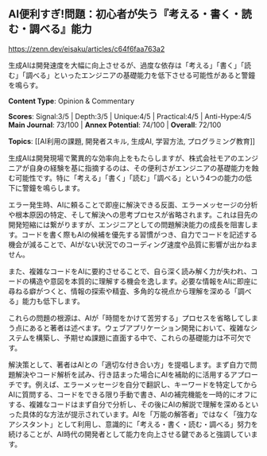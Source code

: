 ## AI便利すぎ!問題：初心者が失う『考える・書く・読む・調べる』能力

https://zenn.dev/eisaku/articles/c64f6faa763a2

生成AIは開発速度を大幅に向上させるが、過度な依存は「考える」「書く」「読む」「調べる」といったエンジニアの基礎能力を低下させる可能性があると警鐘を鳴らす。

**Content Type**: Opinion & Commentary

**Scores**: Signal:3/5 | Depth:3/5 | Unique:4/5 | Practical:4/5 | Anti-Hype:4/5
**Main Journal**: 73/100 | **Annex Potential**: 74/100 | **Overall**: 72/100

**Topics**: [[AI利用の課題, 開発者スキル, 生成AI, 学習方法, プログラミング教育]]

生成AIは開発現場で驚異的な効率向上をもたらしますが、株式会社モアのエンジニアが自身の経験を基に指摘するのは、その便利さがエンジニアの基礎能力を蝕む可能性です。特に「考える」「書く」「読む」「調べる」という4つの能力の低下に警鐘を鳴らします。

エラー発生時、AIに頼ることで即座に解決できる反面、エラーメッセージの分析や根本原因の特定、そして解決への思考プロセスが省略されます。これは目先の開発短縮には繋がりますが、エンジニアとしての問題解決能力の成長を阻害します。コードを書く際もAIの候補を優先する習慣がつき、自力でコードを記述する機会が減ることで、AIがない状況でのコーディング速度や品質に影響が出かねません。

また、複雑なコードをAIに要約させることで、自ら深く読み解く力が失われ、コードの構造や意図を本質的に理解する機会を逸します。必要な情報をAIに即座に尋ねる癖がつくと、情報の探索や精査、多角的な視点から理解を深める「調べる」能力も低下します。

これらの問題の根源は、AIが「時間をかけて苦労する」プロセスを省略してしまう点にあると著者は述べます。ウェブアプリケーション開発において、複雑なシステムを構築し、予期せぬ課題に直面する中で、これらの基礎能力は不可欠です。

解決策として、著者はAIとの「適切な付き合い方」を提唱します。まず自力で問題解決やコード解析を試み、行き詰まった場合にAIを補助的に活用するアプローチです。例えば、エラーメッセージを自分で翻訳し、キーワードを特定してからAIに質問する、コードをできる限り手動で書き、AIの補完機能を一時的にオフにする、複雑なコードはまず自分で分析し、その後にAIの解説で理解を深めるといった具体的な方法が提示されています。AIを「万能の解答者」ではなく「強力なアシスタント」として利用し、意識的に「考える・書く・読む・調べる」努力を続けることが、AI時代の開発者として能力を向上させる鍵であると強調しています。